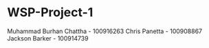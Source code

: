 # WSP-Project-1

Muhammad Burhan Chattha - 100916263
Chris Panetta - 100908867
Jackson Barker - 100914739
